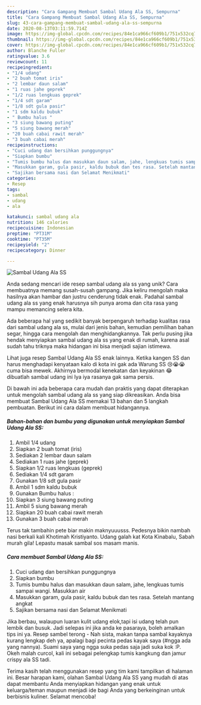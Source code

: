 ```yaml
---
description: "Cara Gampang Membuat Sambal Udang Ala SS, Sempurna"
title: "Cara Gampang Membuat Sambal Udang Ala SS, Sempurna"
slug: 43-cara-gampang-membuat-sambal-udang-ala-ss-sempurna
date: 2020-08-13T03:11:59.714Z
image: https://img-global.cpcdn.com/recipes/84e1ca966cf609b1/751x532cq70/sambal-udang-ala-ss-foto-resep-utama.jpg
thumbnail: https://img-global.cpcdn.com/recipes/84e1ca966cf609b1/751x532cq70/sambal-udang-ala-ss-foto-resep-utama.jpg
cover: https://img-global.cpcdn.com/recipes/84e1ca966cf609b1/751x532cq70/sambal-udang-ala-ss-foto-resep-utama.jpg
author: Blanche Fuller
ratingvalue: 3.6
reviewcount: 11
recipeingredient:
- "1/4 udang"
- "2 buah tomat iris"
- "2 lembar daun salam"
- "1 ruas jahe geprek"
- "1/2 ruas lengkuas geprek"
- "1/4 sdt garam"
- "1/8 sdt gula pasir"
- "1 sdm kaldu bubuk"
- " Bumbu halus "
- "3 siung bawang puting"
- "5 siung bawang merah"
- "20 buah cabai rawit merah"
- "3 buah cabai merah"
recipeinstructions:
- "Cuci udang dan bersihkan punggungnya"
- "Siapkan bumbu"
- "Tumis bumbu halus dan masukkan daun salam, jahe, lengkuas tumis sampai wangi. Masukkan air"
- "Masukkan garam, gula pasir, kaldu bubuk dan tes rasa. Setelah mantang angkat"
- "Sajikan bersama nasi dan Selamat Menikmati"
categories:
- Resep
tags:
- sambal
- udang
- ala

katakunci: sambal udang ala 
nutrition: 146 calories
recipecuisine: Indonesian
preptime: "PT31M"
cooktime: "PT35M"
recipeyield: "2"
recipecategory: Dinner

---
```



![Sambal Udang Ala SS](https://img-global.cpcdn.com/recipes/84e1ca966cf609b1/751x532cq70/sambal-udang-ala-ss-foto-resep-utama.jpg)

Anda sedang mencari ide resep sambal udang ala ss yang unik? Cara membuatnya memang susah-susah gampang. Jika keliru mengolah maka hasilnya akan hambar dan justru cenderung tidak enak. Padahal sambal udang ala ss yang enak harusnya sih punya aroma dan cita rasa yang mampu memancing selera kita.

Ada beberapa hal yang sedikit banyak berpengaruh terhadap kualitas rasa dari sambal udang ala ss, mulai dari jenis bahan, kemudian pemilihan bahan segar, hingga cara mengolah dan menghidangkannya. Tak perlu pusing jika hendak menyiapkan sambal udang ala ss yang enak di rumah, karena asal sudah tahu triknya maka hidangan ini bisa menjadi sajian istimewa.

Lihat juga resep Sambal Udang Ala SS enak lainnya. Ketika kangen SS dan harus menghadapi kenyataan kalo di kota ini gak ada Warung SS 😢😭😭 cuma bisa mewek. Akhirnya bermodal kenekatan dan keyakinan 😂 dibuatlah sambal udang ini Iya iya rasanya gak sama persis.


Di bawah ini ada beberapa cara mudah dan praktis yang dapat diterapkan untuk mengolah sambal udang ala ss yang siap dikreasikan. Anda bisa membuat Sambal Udang Ala SS memakai 13 bahan dan 5 langkah pembuatan. Berikut ini cara dalam membuat hidangannya.

<!--inarticleads1-->

##### Bahan-bahan dan bumbu yang digunakan untuk menyiapkan Sambal Udang Ala SS:

1. Ambil 1/4 udang
1. Siapkan 2 buah tomat (iris)
1. Sediakan 2 lembar daun salam
1. Sediakan 1 ruas jahe (geprek)
1. Siapkan 1/2 ruas lengkuas (geprek)
1. Sediakan 1/4 sdt garam
1. Gunakan 1/8 sdt gula pasir
1. Ambil 1 sdm kaldu bubuk
1. Gunakan  Bumbu halus :
1. Siapkan 3 siung bawang puting
1. Ambil 5 siung bawang merah
1. Siapkan 20 buah cabai rawit merah
1. Gunakan 3 buah cabai merah


Terus tak tambahin pete biar makin maknyuuusss. Pedesnya bikin nambah nasi berkali kali Khotimah Kristiyanto. Udang galah kat Kota Kinabalu, Sabah murah gila! Lepastu masak sambal sos masam manis. 

<!--inarticleads2-->

##### Cara membuat Sambal Udang Ala SS:

1. Cuci udang dan bersihkan punggungnya
1. Siapkan bumbu
1. Tumis bumbu halus dan masukkan daun salam, jahe, lengkuas tumis sampai wangi. Masukkan air
1. Masukkan garam, gula pasir, kaldu bubuk dan tes rasa. Setelah mantang angkat
1. Sajikan bersama nasi dan Selamat Menikmati


Jika berbau, walaupun luaran kulit udang elok,tapi isi udang telah pun lembik dan busuk. Jadi selepas ini jika anda ke pasaraya, boleh amalkan tips ini ya. Resep sambel terong - Nah sista, makan tanpa sambal kayaknya kurang lengkap deh ya, apalagi bagi pecinta pedas kayak saya (#ngga ada yang nannya). Suami saya yang ngga suka pedas saja jadi suka kok :P. Okeh malah curcol, kali ini sebagai pelengkap tumis kangkung dan jamur crispy ala SS tadi. 

Terima kasih telah menggunakan resep yang tim kami tampilkan di halaman ini. Besar harapan kami, olahan Sambal Udang Ala SS yang mudah di atas dapat membantu Anda menyiapkan hidangan yang enak untuk keluarga/teman maupun menjadi ide bagi Anda yang berkeinginan untuk berbisnis kuliner. Selamat mencoba!
